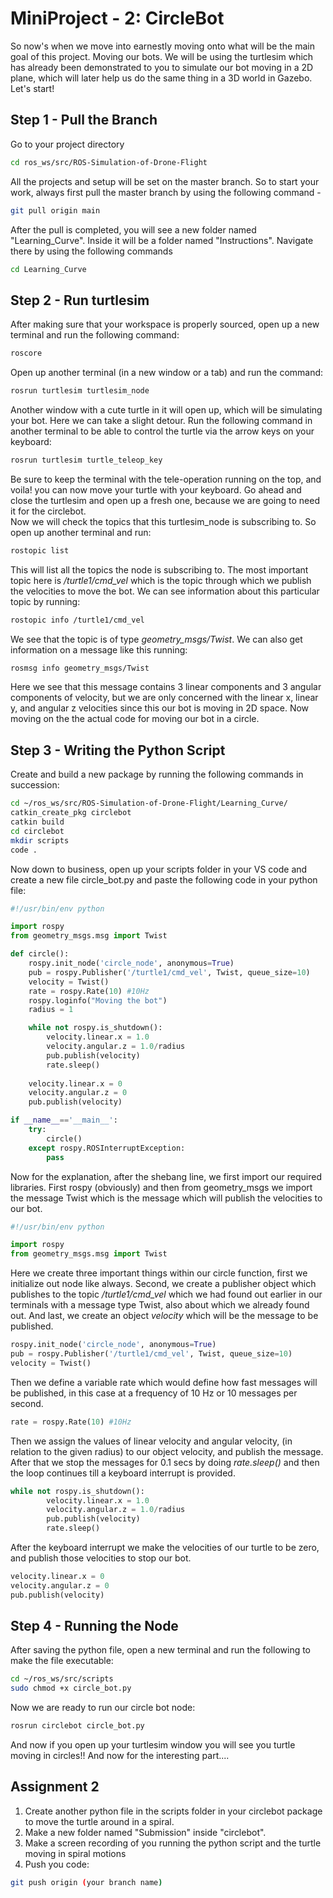 # MiniProject - 2: CircleBot

So now's when we move into earnestly moving onto what will be the main goal of this project. Moving our bots. We will be using the turtlesim which has already been demonstrated to you to simulate our bot moving in a 2D plane, which will later help us do the same thing in a 3D world in Gazebo. Let's start!

## Step 1 - Pull the Branch
Go to your project directory
```bash
cd ros_ws/src/ROS-Simulation-of-Drone-Flight
```
All the projects and setup will be set on the master branch. So to start your work, always first pull the master branch by using the following command - 

```bash
git pull origin main
```

After the pull is completed, you will see a new folder named "Learning_Curve". Inside it will be a folder named "Instructions". Navigate there by using the following commands

```bash
cd Learning_Curve
```
## Step 2 - Run turtlesim
After making sure that your workspace is properly sourced, open up a new terminal and run the following command:
```bash
roscore
```
Open up another terminal (in a new window or a tab) and run the command:
```bash
rosrun turtlesim turtlesim_node
```
Another window with a cute turtle in it will open up, which will be simulating your bot. Here we can take a slight detour. Run the following command in another terminal to be able to control the turtle via the arrow keys on your keyboard:
```bash
rosrun turtlesim turtle_teleop_key
```
Be sure to keep the terminal with the tele-operation running on the top, and voila! you can now move your turtle with your keyboard. Go ahead and close the turtlesim and open up a fresh one, because we are going to need it for the circlebot.  
Now we will check the topics that this turtlesim_node is subscribing to. So open up another terminal and run:
```bash
rostopic list
```
This will list all the topics the node is subscribing to. The most important topic here is */turtle1/cmd_vel* which is the topic through which we publish the velocities to move the bot. We can see information about this particular topic by running:
```bash
rostopic info /turtle1/cmd_vel
```
We see that the topic is of type *geometry_msgs/Twist*. We can also get information on a message like this running:
```bash
rosmsg info geometry_msgs/Twist
```
Here we see that this message contains 3 linear components and 3 angular components of velocity, but we are only concerned with the linear x, linear y, and angular z velocities since this our bot is moving in 2D space. Now moving on the the actual code for moving our bot in a circle.

## Step 3 - Writing the Python Script
Create and build a new package by running the following commands in succession:
```bash
cd ~/ros_ws/src/ROS-Simulation-of-Drone-Flight/Learning_Curve/
catkin_create_pkg circlebot 
catkin build
cd circlebot
mkdir scripts
code .
```
Now down to business, open up your scripts folder in your VS code and create a new file circle_bot.py and paste the following code in your python file:

```python
#!/usr/bin/env python

import rospy
from geometry_msgs.msg import Twist

def circle():
    rospy.init_node('circle_node', anonymous=True)
    pub = rospy.Publisher('/turtle1/cmd_vel', Twist, queue_size=10)
    velocity = Twist()
    rate = rospy.Rate(10) #10Hz
    rospy.loginfo("Moving the bot")
    radius = 1

    while not rospy.is_shutdown():
        velocity.linear.x = 1.0
        velocity.angular.z = 1.0/radius
        pub.publish(velocity)
        rate.sleep()
    
    velocity.linear.x = 0
    velocity.angular.z = 0
    pub.publish(velocity)

if __name__=='__main__':
    try:
        circle()
    except rospy.ROSInterruptException:
        pass
```
Now for the explanation, after the shebang line, we first import our required libraries. First rospy (obviously) and then from geometry_msgs we import the message Twist which is the message which will publish the velocities to our bot.
```python
#!/usr/bin/env python

import rospy
from geometry_msgs.msg import Twist
```
Here we create three important things within our circle function, first we initialize out node like always. Second, we create a publisher object which publishes to the topic */turtle1/cmd_vel* which we had found out earlier in our terminals with a message type Twist, also about which we already found out. And last, we create an object *velocity* which will be the message to be published.
```python
rospy.init_node('circle_node', anonymous=True)
pub = rospy.Publisher('/turtle1/cmd_vel', Twist, queue_size=10)
velocity = Twist()
```
Then we define a variable rate which would define how fast messages will be published, in this case at a frequency of 10 Hz or 10 messages per second. 
```python
rate = rospy.Rate(10) #10Hz
```
Then we assign the values of linear velocity and angular velocity, (in relation to the given radius) to our object velocity, and publish the message. After that we stop the messages for 0.1 secs by doing *rate.sleep()* and then the loop continues till a keyboard interrupt is provided.
```python
while not rospy.is_shutdown():
        velocity.linear.x = 1.0
        velocity.angular.z = 1.0/radius
        pub.publish(velocity)
        rate.sleep()
```
After the keyboard interrupt we make the velocities of our turtle to be zero, and publish those velocities to stop our bot.
```python
velocity.linear.x = 0
velocity.angular.z = 0
pub.publish(velocity)
```
## Step 4 - Running the Node
After saving the python file, open a new terminal and run the following to make the file executable:
```bash
cd ~/ros_ws/src/scripts
sudo chmod +x circle_bot.py
```
Now we are ready to run our circle bot node:
```bash
rosrun circlebot circle_bot.py
```
And now if you open up your turtlesim window you will see you turtle moving in circles!!
And now for the interesting part....

## Assignment 2
1. Create another python file in the scripts folder in your circlebot package to move the turtle around in a spiral.
2. Make a new folder named "Submission" inside "circlebot".
3. Make a screen recording of you running the python script and the turtle moving in spiral motions
4. Push you code:
```bash
git push origin (your branch name)
```  